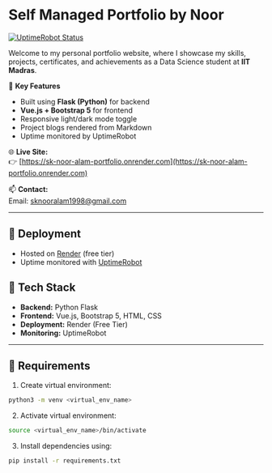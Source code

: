 # Self Managed Portfolio by Noor

[![UptimeRobot Status](https://img.shields.io/badge/uptimerobot%2Fstatus%2Fm800804551-662ff659cc32e41644ac9f03)](https://stats.uptimerobot.com/29oQXYCcGW)

Welcome to my personal portfolio website, where I showcase my skills, projects, certificates, and achievements as a Data Science student at **IIT Madras**.  

🌟 **Key Features**
- Built using **Flask (Python)** for backend
- **Vue.js + Bootstrap 5** for frontend
- Responsive light/dark mode toggle
- Project blogs rendered from Markdown
- Uptime monitored by UptimeRobot

🌐 **Live Site:**  
👉 [https://sk-noor-alam-portfolio.onrender.com](https://sk-noor-alam-portfolio.onrender.com)

📫 **Contact:**  
Email: [sknooralam1998@gmail.com](mailto:sknooralam1998@gmail.com?subject=Contact%20from%20Portfolio%20Website)

---

## 🚀 Deployment
- Hosted on [Render](https://render.com) (free tier)
- Uptime monitored with [UptimeRobot](https://uptimerobot.com/)

## 📂 Tech Stack
- **Backend:** Python Flask
- **Frontend:** Vue.js, Bootstrap 5, HTML, CSS
- **Deployment:** Render (Free Tier)
- **Monitoring:** UptimeRobot

---

## 📜 Requirements
1) Create virtual environment:
```bash
python3 -m venv <virtual_env_name>
```
2) Activate virtual environment:
```bash
source <virtual_env_name>/bin/activate
```

3) Install dependencies using:
```bash
pip install -r requirements.txt
```

